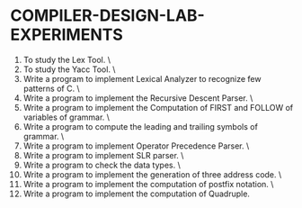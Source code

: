 # COMPILER-DESIGN-LAB-EXPERIMENTS
1. To study the Lex Tool. \
2. To study the Yacc Tool. \
3. Write a program to implement Lexical Analyzer to recognize few patterns of C. \
4. Write a program to implement the Recursive Descent Parser. \
5. Write a program to implement the Computation of FIRST and FOLLOW of variables of grammar. \
6. Write a program to compute the leading and trailing symbols of grammar. \
7. Write a program to implement Operator Precedence Parser. \
8. Write a program to implement SLR parser. \
9. Write a program to check the data types. \
10. Write a program to implement the generation of three address code. \
11. Write a program to implement the computation of postfix notation. \
12. Write a program to implement the computation of Quadruple. 
